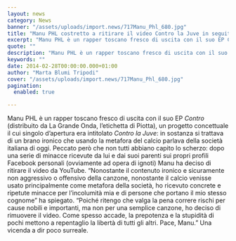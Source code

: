 ```yaml
---
layout: news
category: News
banner: "/assets/uploads/import.news/717Manu_Phl_680.jpg"
title: "Manu PHL costretto a ritirare il video Contro la Juve in seguito a minacce"
excerpt: "Manu PHL è un rapper toscano fresco di uscita con il suo EP Contro (distribuito da La Grande Onda, l’etichetta di Piotta), un progetto concettuale il cui singolo d’apertura era intitolato Contro la Juve: in sostanza si trattava di un brano ironico che usando la metafora del calcio parlava della società italiana di oggi. Peccato [&hellip"
quote: ""
description: "Manu PHL è un rapper toscano fresco di uscita con il suo EP Contro (distribuito da La Grande Onda, l’etichetta di Piotta), un progetto concettuale il cui singolo d’apertura era intitolato Contro la Juve: in sostanza si trattava di un brano ironico che usando la metafora del calcio parlava della società italiana di oggi. Peccato [&hellip"
keywords: ""
date: 2014-02-28T00:00:00.000+01:00
author: "Marta Blumi Tripodi"
cover: "/assets/uploads/import.news/717Manu_Phl_680.jpg"
pagination:
  enabled: true

---
```


[](https://hotmc.com/manu-phl-costretto-a-ritirare-il-video-contro-la-juve-in-seguito-a-minacce/717manu%5Fphl%5F680/)

Manu PHL è un rapper toscano fresco di uscita con il suo EP _Contro_ (distribuito da La Grande Onda, l’etichetta di Piotta), un progetto concettuale il cui singolo d’apertura era intitolato _Contro la Juve_: in sostanza si trattava di un brano ironico che usando la metafora del calcio parlava della società italiana di oggi. Peccato però che non tutti abbiano capito lo scherzo: dopo una serie di minacce ricevute da lui e dai suoi parenti sui propri profili Facebook personali (ovviamente ad opera di ignoti) Manu ha deciso di ritirare il video da YouTube. “Nonostante il contenuto ironico e sicuramente non aggressivo o offensivo della canzone, nonostante il calcio venisse usato principalmente come metafora della società, ho ricevuto concrete e ripetute minacce per l’incolumità mia e di persone che portano il mio stesso cognome” ha spiegato. “Poiché ritengo che valga la pena correre rischi per cause nobili e importanti, ma non per una semplice canzone, ho deciso di rimuovere il video. Come spesso accade, la prepotenza e la stupidità di pochi mettono a repentaglio la libertà di tutti gli altri. Pace, Manu.” Una vicenda a dir poco surreale.